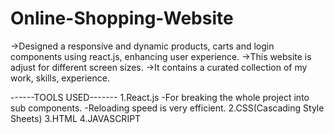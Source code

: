 # Online-Shopping-Website
->Designed a responsive and dynamic products, carts and login components using react.js, enhancing user experience.
->This website is adjust for different screen sizes.
->It contains a curated collection of my work, skills, experience.

------TOOLS USED-------
1.React.js
   -For breaking the whole project into sub components.
   -Reloading speed is very efficient.
2.CSS(Cascading Style Sheets)
3.HTML
4.JAVASCRIPT
